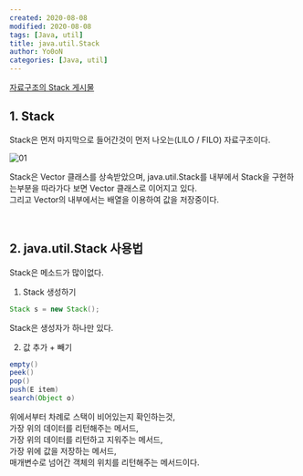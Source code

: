 ```yaml
---
created: 2020-08-08
modified: 2020-08-08
tags: [Java, util]
title: java.util.Stack
author: Yo0oN
categories: [Java, util]
---
```


[자료구조의 Stack 게시물](https://github.com/Yo0oN/Tech-Study/blob/Yo0oN-patch-2/posts/DataStructure/Stack.md)

## 1. Stack

Stack은 먼저 마지막으로 들어간것이 먼저 나오는(LILO / FILO) 자료구조이다.<br>

![01](https://user-images.githubusercontent.com/53729311/180646979-14ad09fb-b17f-4dfc-8fbe-0c14119c8869.png)

Stack은 Vector 클래스를 상속받았으며, java.util.Stack를 내부에서 Stack을 구현하는부분을 따라가다 보면 Vector 클래스로 이어지고 있다.<br>
그리고 Vector의 내부에서는 배열을 이용하여 값을 저장중이다.

<br>

## 2. java.util.Stack 사용법

Stack은 메소드가 많이없다.

1. Stack 생성하기<br>
```java
Stack s = new Stack();
```
Stack은 생성자가 하나만 있다.

2. 값 추가 + 빼기
```java
empty()
peek()
pop()
push(E item)
search(Object o)
```
위에서부터 차례로 스택이 비어있는지 확인하는것,<br>
가장 위의 데이터를 리턴해주는 메서드,<br>
가장 위의 데이터를 리턴하고 지워주는 메서드,<br>
가장 위에 값을 저장하는 메서드,<br>
매개변수로 넘어간 객체의 위치를 리턴해주는 메서드이다.
